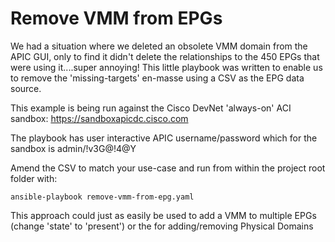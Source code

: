 # Remove VMM from EPGs

We had a situation where we deleted an obsolete VMM domain from the APIC GUI, only to find it didn't delete the relationships to the 450 EPGs that were using it....super annoying! This little playbook was written to enable us to remove the 'missing-targets' en-masse using a CSV as the EPG data source.

This example is being run against the Cisco DevNet 'always-on' ACI sandbox:
https://sandboxapicdc.cisco.com

The playbook has user interactive APIC username/password which for the sandbox is admin/!v3G@!4@Y

Amend the CSV to match your use-case and run from within the project root folder with:

```ansible-playbook remove-vmm-from-epg.yaml```

This approach could just as easily be used to add a VMM to multiple EPGs (change 'state' to 'present') or the for adding/removing Physical Domains



